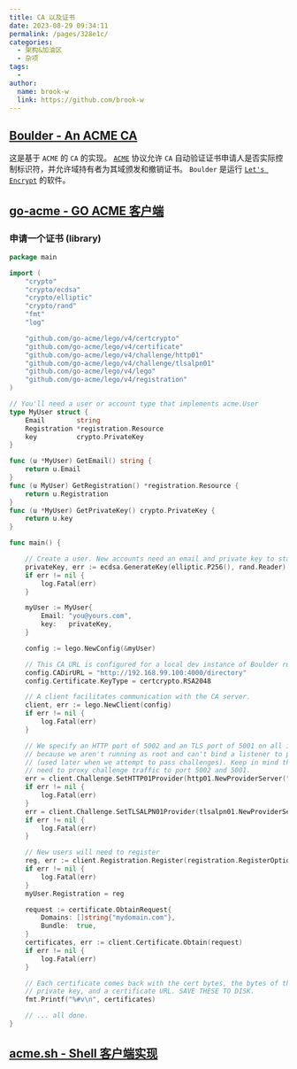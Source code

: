 ```yaml
---
title: CA 以及证书
date: 2023-08-29 09:34:11
permalink: /pages/328e1c/
categories:
  - 架构&加油区
  - 杂项
tags:
  - 
author: 
  name: brook-w
  link: https://github.com/brook-w
---
```


## [Boulder - An ACME CA](https://github.com/letsencrypt/boulder)

这是基于 `ACME` 的 `CA` 的实现。 [`ACME`](https://github.com/ietf-wg-acme/acme/) 协议允许 `CA` 自动验证证书申请人是否实际控制标识符，并允许域持有者为其域颁发和撤销证书。 `Boulder` 是运行 [`Let's Encrypt`](https://letsencrypt.org/) 的软件。

## [go-acme - GO ACME 客户端](https://go-acme.github.io/lego/usage/library/)

### 申请一个证书 (library)

```go
package main

import (
	"crypto"
	"crypto/ecdsa"
	"crypto/elliptic"
	"crypto/rand"
	"fmt"
	"log"

	"github.com/go-acme/lego/v4/certcrypto"
	"github.com/go-acme/lego/v4/certificate"
	"github.com/go-acme/lego/v4/challenge/http01"
	"github.com/go-acme/lego/v4/challenge/tlsalpn01"
	"github.com/go-acme/lego/v4/lego"
	"github.com/go-acme/lego/v4/registration"
)

// You'll need a user or account type that implements acme.User
type MyUser struct {
	Email        string
	Registration *registration.Resource
	key          crypto.PrivateKey
}

func (u *MyUser) GetEmail() string {
	return u.Email
}
func (u MyUser) GetRegistration() *registration.Resource {
	return u.Registration
}
func (u *MyUser) GetPrivateKey() crypto.PrivateKey {
	return u.key
}

func main() {

	// Create a user. New accounts need an email and private key to start.
	privateKey, err := ecdsa.GenerateKey(elliptic.P256(), rand.Reader)
	if err != nil {
		log.Fatal(err)
	}

	myUser := MyUser{
		Email: "you@yours.com",
		key:   privateKey,
	}

	config := lego.NewConfig(&myUser)

	// This CA URL is configured for a local dev instance of Boulder running in Docker in a VM.
	config.CADirURL = "http://192.168.99.100:4000/directory"
	config.Certificate.KeyType = certcrypto.RSA2048

	// A client facilitates communication with the CA server.
	client, err := lego.NewClient(config)
	if err != nil {
		log.Fatal(err)
	}

	// We specify an HTTP port of 5002 and an TLS port of 5001 on all interfaces
	// because we aren't running as root and can't bind a listener to port 80 and 443
	// (used later when we attempt to pass challenges). Keep in mind that you still
	// need to proxy challenge traffic to port 5002 and 5001.
	err = client.Challenge.SetHTTP01Provider(http01.NewProviderServer("", "5002"))
	if err != nil {
		log.Fatal(err)
	}
	err = client.Challenge.SetTLSALPN01Provider(tlsalpn01.NewProviderServer("", "5001"))
	if err != nil {
		log.Fatal(err)
	}

	// New users will need to register
	reg, err := client.Registration.Register(registration.RegisterOptions{TermsOfServiceAgreed: true})
	if err != nil {
		log.Fatal(err)
	}
	myUser.Registration = reg

	request := certificate.ObtainRequest{
		Domains: []string{"mydomain.com"},
		Bundle:  true,
	}
	certificates, err := client.Certificate.Obtain(request)
	if err != nil {
		log.Fatal(err)
	}

	// Each certificate comes back with the cert bytes, the bytes of the client's
	// private key, and a certificate URL. SAVE THESE TO DISK.
	fmt.Printf("%#v\n", certificates)

	// ... all done.
}
```


## [acme.sh - Shell 客户端实现](https://github.com/acmesh-official/acme.sh)


<div id='xmind'></div>

<script>
export default{
    data(){
        return {
            msg:"123"
        }
    },
    created(){
        console.log(this.msg);
    },
    async mounted(){
        const container = document.querySelector('#xmind')
        const res = await fetch('https://files.etoury.com/brook-pdf/test.xmind')
        const viewer = new XMindEmbedViewer({
            el: '#xmind',
            file: await res.arrayBuffer(),
            styles: {
                'height': '800px',
                'width': '100%'
            },
        })
    }
}
</script>